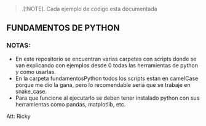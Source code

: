 > .[!NOTE].
> Cada ejemplo de codigo esta documentada
## FUNDAMENTOS DE PYTHON
### NOTAS:

- En este repositorio se encuentran varias carpetas con scripts donde se van explicando con ejemplos desde 0 todas las herramientas de python y como usarlas.
- En la carpeta fundamentosPython todos los scripts estan en camelCase porque me dio la gana, pero lo recomendable seria que se trabaje en snake_case.
- Para que funcione al ejecutarlo se deben tener instalado python con sus herramientas como pandas, matplotlib, etc.

Att: Ricky
